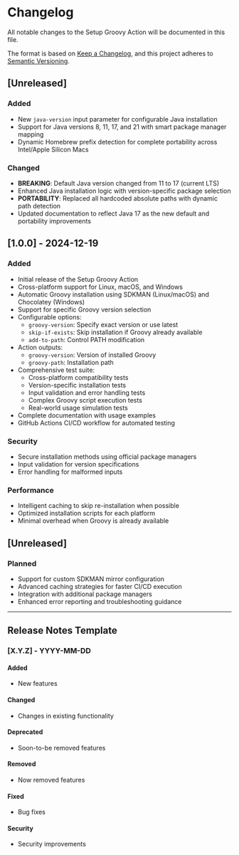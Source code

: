 # Changelog

All notable changes to the Setup Groovy Action will be documented in this file.

The format is based on [Keep a Changelog](https://keepachangelog.com/en/1.0.0/),
and this project adheres to [Semantic Versioning](https://semver.org/spec/v2.0.0.html).

## [Unreleased]

### Added
- New `java-version` input parameter for configurable Java installation
- Support for Java versions 8, 11, 17, and 21 with smart package manager mapping
- Dynamic Homebrew prefix detection for complete portability across Intel/Apple Silicon Macs

### Changed
- **BREAKING**: Default Java version changed from 11 to 17 (current LTS)
- Enhanced Java installation logic with version-specific package selection
- **PORTABILITY**: Replaced all hardcoded absolute paths with dynamic path detection
- Updated documentation to reflect Java 17 as the new default and portability improvements



## [1.0.0] - 2024-12-19

### Added
- Initial release of the Setup Groovy Action
- Cross-platform support for Linux, macOS, and Windows
- Automatic Groovy installation using SDKMAN (Linux/macOS) and Chocolatey (Windows)
- Support for specific Groovy version selection
- Configurable options:
  - `groovy-version`: Specify exact version or use latest
  - `skip-if-exists`: Skip installation if Groovy already available
  - `add-to-path`: Control PATH modification
- Action outputs:
  - `groovy-version`: Version of installed Groovy
  - `groovy-path`: Installation path
- Comprehensive test suite:
  - Cross-platform compatibility tests
  - Version-specific installation tests
  - Input validation and error handling tests
  - Complex Groovy script execution tests
  - Real-world usage simulation tests
- Complete documentation with usage examples
- GitHub Actions CI/CD workflow for automated testing

### Security
- Secure installation methods using official package managers
- Input validation for version specifications
- Error handling for malformed inputs

### Performance
- Intelligent caching to skip re-installation when possible
- Optimized installation scripts for each platform
- Minimal overhead when Groovy is already available

## [Unreleased]

### Planned
- Support for custom SDKMAN mirror configuration
- Advanced caching strategies for faster CI/CD execution
- Integration with additional package managers
- Enhanced error reporting and troubleshooting guidance

---

## Release Notes Template

### [X.Y.Z] - YYYY-MM-DD

#### Added
- New features

#### Changed
- Changes in existing functionality

#### Deprecated
- Soon-to-be removed features

#### Removed
- Now removed features

#### Fixed
- Bug fixes

#### Security
- Security improvements
